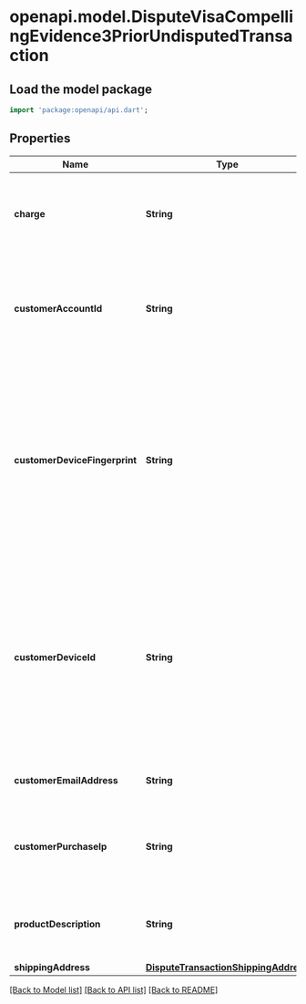 # openapi.model.DisputeVisaCompellingEvidence3PriorUndisputedTransaction

## Load the model package
```dart
import 'package:openapi/api.dart';
```

## Properties
Name | Type | Description | Notes
------------ | ------------- | ------------- | -------------
**charge** | **String** | Stripe charge ID for the Visa Compelling Evidence 3.0 eligible prior charge. | 
**customerAccountId** | **String** | User Account ID used to log into business platform. Must be recognizable by the user. | [optional] 
**customerDeviceFingerprint** | **String** | Unique identifier of the cardholder’s device derived from a combination of at least two hardware and software attributes. Must be at least 20 characters. | [optional] 
**customerDeviceId** | **String** | Unique identifier of the cardholder’s device such as a device serial number (e.g., International Mobile Equipment Identity [IMEI]). Must be at least 15 characters. | [optional] 
**customerEmailAddress** | **String** | The email address of the customer. | [optional] 
**customerPurchaseIp** | **String** | The IP address that the customer used when making the purchase. | [optional] 
**productDescription** | **String** | A description of the product or service that was sold. | [optional] 
**shippingAddress** | [**DisputeTransactionShippingAddress**](DisputeTransactionShippingAddress.md) |  | [optional] 

[[Back to Model list]](../README.md#documentation-for-models) [[Back to API list]](../README.md#documentation-for-api-endpoints) [[Back to README]](../README.md)



